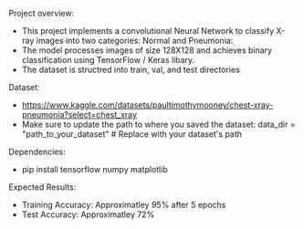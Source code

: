 Project overview:
- This project implements a convolutional Neural Network to classify X-ray images into two categories: Normal and Pneumonia:
- The model processes images of size 128X128 and achieves binary classification using TensorFlow / Keras libary.
- The dataset is structred into train, val, and test directories

Dataset:
- https://www.kaggle.com/datasets/paultimothymooney/chest-xray-pneumonia?select=chest_xray
- Make sure to update the path to where you saved the dataset: data_dir = "path_to_your_dataset"  # Replace with your dataset's path

Dependencies:
- pip install tensorflow numpy matplotlib

Expected Results:
- Training Accuracy: Approximatley 95% after 5 epochs
- Test Accuracy: Approximatley 72%
